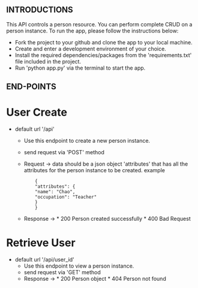 ## INTRODUCTIONS

This API controls a person resource. You can perform complete CRUD on a person instance. To run the app, please follow the instructions below:

- Fork the project to your github and clone the app to your local machine.
- Create and enter a development environment of your choice.
- Install the required dependencies/packages from the 'requirements.txt' file included in the project.
- Run 'python app.py' via the terminal to start the app.

## END-POINTS

# User Create

- default url '/api'
  - Use this endpoint to create a new person instance.
  - send request via 'POST' method
  - Request -> 
        data should be a json object 'attributes' that has all the attributes for the person instance to be created. example

            {
            "attributes": {
            "name": "Chao",
            "occupation": "Teacher"
            }
            }
  - Response -> 
        * 200 Person created successfully
        * 400 Bad Request

# Retrieve User

- default url '/api/user_id'
  - Use this endpoint to view a person instance.
  - send request via 'GET' method
  - Response -> 
        * 200 Person object
        * 404 Person not found

